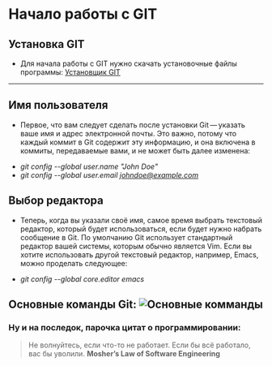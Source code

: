 # Начало работы с GIT


## Установка GIT
- Для начала работы с GIT нужно скачать установочные файлы программы: [Установщик GIT](https://git-scm.com/downloads)

---
## Имя пользователя
- Первое, что вам следует сделать после установки Git — указать ваше имя и адрес электронной почты. Это важно, потому что каждый коммит в Git содержит эту информацию, и она включена в коммиты, передаваемые вами, и не может быть далее изменена:

* *git config --global user.name "John Doe"*
* *git config --global user.email johndoe@example.com*



## Выбор редактора
- Теперь, когда вы указали своё имя, самое время выбрать текстовый редактор, который будет использоваться, если будет нужно набрать сообщение в Git. По умолчанию Git использует стандартный редактор вашей системы, которым обычно является Vim. Если вы хотите использовать другой текстовый редактор, например, Emacs, можно проделать следующее:

* *git config --global core.editor emacs*


## Основные команды Git: ![Основные комманды](0001.jpg)


### Ну и на последок, парочка цитат о программировании:

>Не волнуйтесь, если что-то не работает. Если бы всё работало, вас бы уволили.
>**Mosher’s Law of Software Engineering**


